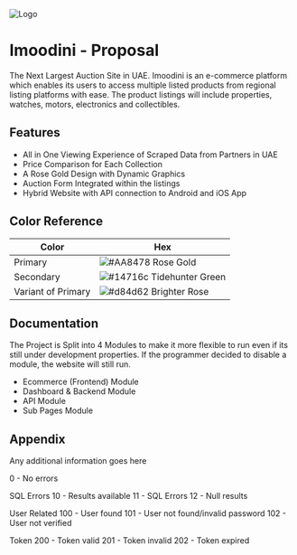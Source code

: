 
![Logo](https://i.ibb.co/DgzMGK8/imoodini-logo-prime.png)


# Imoodini - Proposal

The Next Largest Auction Site in UAE. Imoodini is an e-commerce platform which enables its users to access multiple listed products from regional listing platforms with ease. The product listings will include properties, watches, motors, electronics and collectibles.


## Features

- All in One Viewing Experience of Scraped Data from Partners in UAE
- Price Comparison for Each Collection
- A Rose Gold Design with Dynamic Graphics
- Auction Form Integrated within the listings
- Hybrid Website with API connection to Android and iOS App

## Color Reference

| Color             | Hex                                                                |
| ----------------- | ------------------------------------------------------------------ |
| Primary | ![#AA8478](https://via.placeholder.com/10/AA8478?text=+) Rose Gold |
| Secondary | ![#14716c](https://via.placeholder.com/10/14716c?text=+) Tidehunter Green|
| Variant of Primary | ![#d84d62](https://via.placeholder.com/10/d84d62?text=+) Brighter Rose |


## Documentation

The Project is Split into 4 Modules to make it more flexible to run even if its still under development properties. If the programmer decided to disable a module, the website will still run.

- Ecommerce (Frontend) Module
- Dashboard & Backend Module
- API Module
- Sub Pages Module


## Appendix

Any additional information goes here

0 - No errors

SQL Errors
10 - Results available
11 - SQL Errors
12 - Null results

User Related
100 - User found
101 - User not found/invalid password
102 - User not verified

Token
200 - Token valid
201 - Token invalid
202 - Token expired